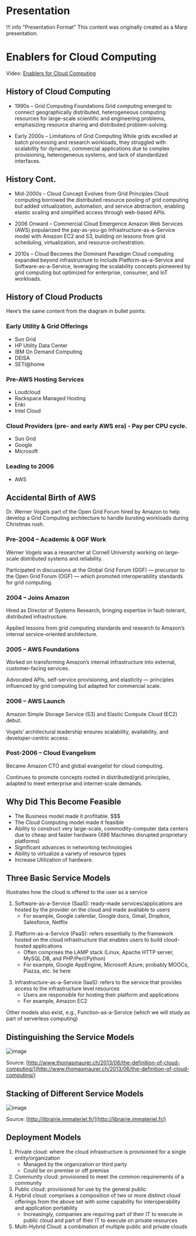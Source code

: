 # Presentation

!!! info "Presentation Format"
    This content was originally created as a Marp presentation.

<div class="slide-content" id="slide-1">

# Enablers for Cloud Computing

Video: [Enablers for Cloud Computing](https://youtu.be/RYOShekP4Y8)

</div>
<div class="slide-content" id="slide-2">

## History of Cloud Computing

* 1990s – Grid Computing Foundations
  Grid computing emerged to connect geographically distributed, heterogeneous computing resources for large-scale scientific and engineering problems, emphasizing resource sharing and distributed problem-solving.

* Early 2000s – Limitations of Grid Computing
  While grids excelled at batch processing and research workloads, they struggled with scalability for dynamic, commercial applications due to complex provisioning, heterogeneous systems, and lack of standardized interfaces.

</div>
<div class="slide-content" id="slide-3">

## History Cont.

* Mid-2000s – Cloud Concept Evolves from Grid Principles
  Cloud computing borrowed the distributed resource pooling of grid computing but added virtualization, automation, and service abstraction, enabling elastic scaling and simplified access through web-based APIs.

* 2006 Onward – Commercial Cloud Emergence
  Amazon Web Services (AWS) popularized the pay-as-you-go Infrastructure-as-a-Service model with Amazon EC2 and S3, building on lessons from grid scheduling, virtualization, and resource orchestration.

* 2010s – Cloud Becomes the Dominant Paradigm
  Cloud computing expanded beyond infrastructure to include Platform-as-a-Service and Software-as-a-Service, leveraging the scalability concepts pioneered by grid computing but optimized for enterprise, consumer, and IoT workloads.

</div>
<div class="slide-content" id="slide-4">

## History of Cloud Products

Here’s the same content from the diagram in bullet points:

### Early Utility & Grid Offerings

* Sun Grid
* HP Utility Data Center
* IBM On Demand Computing
* DEISA
* SETI@home

</div>
<div class="slide-content" id="slide-5">

### Pre-AWS Hosting Services

* Loudcloud
* Rackspace Managed Hosting
* Enki
* Intel Cloud

</div>
<div class="slide-content" id="slide-6">

### Cloud Providers (pre- and early AWS era) - Pay per CPU cycle.

* Sun Grid
* Google
* Microsoft

### Leading to 2006

* AWS

</div>
<div class="slide-content" id="slide-7">

## Accidental Birth of AWS

Dr. Werner Vogels part of the Open Grid Forum hired by Amazon to help develop a Grid Computing architecture to handle
bursting workloads during Christmas rush.

###  Pre-2004 – Academic & OGF Work

Werner Vogels was a researcher at Cornell University working on large-scale distributed systems and reliability.

Participated in discussions at the Global Grid Forum (GGF) — precursor to the Open Grid Forum (OGF) — which promoted interoperability standards for grid computing.

</div>
<div class="slide-content" id="slide-8">

### 2004 – Joins Amazon

Hired as Director of Systems Research, bringing expertise in fault-tolerant, distributed infrastructure.

Applied lessons from grid computing standards and research to Amazon’s internal service-oriented architecture.

### 2005 – AWS Foundations

Worked on transforming Amazon’s internal infrastructure into external, customer-facing services.

Advocated APIs, self-service provisioning, and elasticity — principles influenced by grid computing but adapted for commercial scale.

</div>
<div class="slide-content" id="slide-9">

### 2006 – AWS Launch

Amazon Simple Storage Service (S3) and Elastic Compute Cloud (EC2) debut.

Vogels’ architectural leadership ensures scalability, availability, and developer-centric access.

### Post-2006 – Cloud Evangelism

Became Amazon CTO and global evangelist for cloud computing.

Continues to promote concepts rooted in distributed/grid principles, adapted to meet enterprise and internet-scale demands.

</div>
<div class="slide-content" id="slide-10">

## Why Did This Become Feasible

- The Business model made it profitable. $$$
- The Cloud Computing model made it feasible
- Ability to construct very large-scale, commodity-computer data centers due to
  cheap and faster hardware (X86 Machines disrupted proprietary platforms)
- Significant advances in networking technologies
- Ability to virtualize a variety of resource types
- Increase Utilization of hardware.

</div>
<div class="slide-content" id="slide-11">

## Three Basic Service Models

Illustrates how the cloud is offered to the user as a service
1. Software-as-a-Service (SaaS): ready-made services/applications are hosted by the provider
   on the cloud and made available to users
    - For example, Google calendar, Google docs, Gmail, Dropbox, Salesforce, Netflix

</div>
<div class="slide-content" id="slide-12">

2. Platform-as-a-Service (PaaS): refers essentially to the framework hosted on the cloud
   infrastructure that enables users to build cloud-hosted applications
    - Often comprises the LAMP stack (Linux, Apache HTTP server, MySQL DB, and PHP/Perl/Python)
    - For example, Google AppEngine, Microsoft Azure; probably MOOCs, Piazza, etc. lie here

</div>
<div class="slide-content" id="slide-13">

3. Infrastructure-as-a-Service (IaaS): refers to the service that provides access to the
   infrastructure level resources
    - Users are responsible for hosting their platform and applications
    - For example, Amazon EC2

Other models also exist, e.g., Function-as-a-Service (which we will study as part of
serverless computing)

</div>
<div class="slide-content" id="slide-14">

## Distinguishing the Service Models


![image](../assets/images/page30_img3.jpeg)

Source: [http://www.thomasmaurer.ch/2013/06/the-definition-of-cloud-computing/](http://www.thomasmaurer.ch/2013/06/the-definition-of-cloud-computing/)

</div>
<div class="slide-content" id="slide-15">

## Stacking of Different Service Models

![image](../assets/images/page31_img3.png)

Source: [http://librairie.immateriel.fr/](http://librairie.immateriel.fr/)

</div>
<div class="slide-content" id="slide-16">

## Deployment Models

1. Private cloud: where the cloud infrastructure is provisioned for a single entity/organization
    - Managed by the organization or third party
    - Could be on premise or off premise
2. Community cloud: provisioned to meet the common requirements of a community
3. Public cloud: provisioned for use by the general public
4. Hybrid cloud: comprises a composition of two or more distinct cloud offerings from the
   above set with some capability for interoperability and application portability
    * Increasingly, companies are requiring part of their IT to execute in public cloud and part of their IT to execute on private resources
5. Multi-Hybrid Cloud: a combination of multiple public and private clouds

</div>
